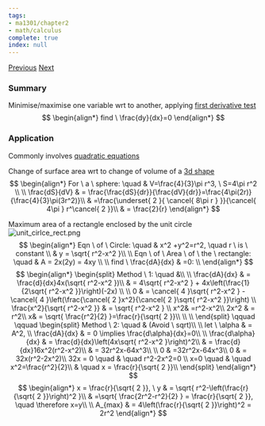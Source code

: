 ```yaml
---
tags:
- ma1301/chapter2
- math/calculus
complete: true
index: null
---
```

[Previous](/labyrinth/notes/math/ma1301/tangent_and_normal)   [Next](/labyrinth/notes/math/ma1301/integration)
### Summary
Minimise/maximise one variable wrt to another, applying [first derivative test](/labyrinth/notes/math/ma1301/derivative_tests)
$$
\begin{align*}
find \ \frac{dy}{dx}=0
\end{align*}
$$
### Application
Commonly involves [quadratic equations](/labyrinth/notes/math/math_fundementals/quadratic_equations)

Change of surface area wrt to change of volume of a [3d shape](/labyrinth/notes/math/math_fundementals/3d_shapes)
$$
\begin{align*}
For \ a \ sphere: \quad & V=\frac{4}{3}\pi r^3, \ S=4\pi r^2 \\
\\
\frac{dS}{dV} & = \frac{\frac{dS}{dr}}{\frac{dV}{dr}}=\frac{4\pi(2r)}{\frac{4}{3}\pi(3r^2)}\\
& =\frac{\underset{ 2 }{ \cancel{ 8\pi r } }}{\cancel{ 4\pi } r^\cancel{ 2 }}\\
& = \frac{2}{r}
\end{align*}
$$

Maximum area of a rectangle enclosed by the unit circle
<img src="/labyrinth/assets/unit_cirlce_rect.png" alt="unit_cirlce_rect.png" class="mx-auto object-none" style="">
$$
\begin{align*}
Eqn \ of \ Circle: \quad & x^2  +y^2=r^2, \quad r \ is \ constant \\
& y = \sqrt{ r^2-x^2 }\\
\\
Eqn \ of \ Area \ of \ the \ rectangle: \quad & A = 2x(2y) = 4xy \\
\\
find \ \frac{dA}{dx} & =0: \\
\end{align*}
$$
$$
\begin{align*}
\begin{split}
Method \ 1: \quad &\\
\\
\frac{dA}{dx} & = \frac{d}{dx}4x(\sqrt{ r^2-x^2 })\\
& = 4\sqrt{ r^2-x^2 } + 4x\left(\frac{1}{2\sqrt{ r^2-x^2 }}\right)(-2x) \\
\\
0 & = \cancel{ 4 }\sqrt{ r^2-x^2 } - \cancel{ 4 }\left(\frac{\cancel{ 2 }x^2}{\cancel{ 2 }\sqrt{ r^2-x^2 }}\right) \\
\frac{x^2}{\sqrt{ r^2-x^2 }} & = \sqrt{ r^2-x^2 } \\
x^2& =r^2-x^2\\
2x^2 & = r^2\\
x& = \sqrt{ \frac{r^2}{2} }=\frac{r}{\sqrt{ 2 }}\\
\\
\\
\end{split}
\qquad \qquad
\begin{split}
Method \ 2: \quad & (Avoid \ sqrt)\\
\\
let \ \alpha & = A^2, \\
\frac{dA}{dx} & = 0 \implies \frac{d\alpha}{dx}=0\\
\\
\frac{d\alpha}{dx} & = \frac{d}{dx}\left(4x\sqrt{ r^2-x^2 }\right)^2\\
& = \frac{d}{dx}16x^2(r^2-x^2)\\
& = 32r^2x-64x^3\\
\\
0 & =32r^2x-64x^3\\
0 & = 32x(r^2-2x^2)\\
32x = 0 \quad & \quad r^2-2x^2=0 \\
x=0 \quad & \quad x^2=\frac{r^2}{2}\\
& \quad x = \frac{r}{\sqrt{ 2 }}\\
\end{split}
\end{align*}
$$
$$
\begin{align*}
x = \frac{r}{\sqrt{ 2 }}, \ y & = \sqrt{ r^2-\left(\frac{r}{\sqrt{ 2 }}\right)^2 }\\
& =\sqrt{ \frac{2r^2-r^2}{2} } = \frac{r}{\sqrt{ 2 }}, \quad \therefore x=y\\
\\
A_{max} & = 4\left(\frac{r}{\sqrt{ 2 }}\right)^2 = 2r^2
\end{align*}
$$